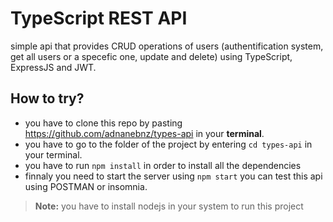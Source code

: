 # TypeScript REST API

simple api that provides CRUD operations of users (authentification system, get all users or a specefic one, update and delete) using TypeScript, ExpressJS and JWT.
## How to try?
- you have to clone this repo by pasting https://github.com/adnanebnz/types-api in your __terminal__.
- you have to go to the folder of the project by entering ```cd types-api``` in your terminal.
- you have to run  ```npm install``` in order to install all the dependencies
- finnaly you need to start the server using ```npm start```
you can test this api using POSTMAN or insomnia.
> **Note:** you have to install nodejs in your system to run this project
